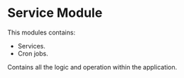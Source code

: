 Service Module
===================
This modules contains:

* Services.
* Cron jobs.

Contains all the logic and operation within the application.